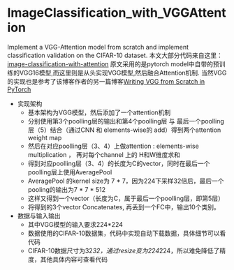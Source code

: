 # ImageClassification_with_VGGAttention
Implement a VGG-Attention model from scratch and implement classification validation on the CIFAR-10 dataset.
本文大部分代码来自这里：[image-classification-with-attention](https://blog.paperspace.com/image-classification-with-attention/)
原文采用的是pytorch model中自带的预训练的VGG16模型,而这里则是从头实现VGG模型,然后融合Attention机制.
当然VGG的实现也是参考了该博客作者的另一篇博客[Writing VGG from Scratch in PyTorch](https://blog.paperspace.com/vgg-from-scratch-pytorch/)

- 实现架构
  - 基本架构为VGG模型，然后添加了一个attention机制
  - 分别使用第3个poolling层的输出和第4个poolling层 与 
  最后一个poolling层（5）结合（通过CNN 和 elements-wise的 add）得到两个attention weight map
  - 然后在对应poolling层（3、4）上做attention : elements-wise multiplication ，
  再对每个channel 上的 H和W维度求和
  - 得到对应poolling层（3、4）的长度为C的vector，同时在最后一个poolling层上使用AveragePool
  - AveragePool 的kernel size为 7 * 7，因为224下采样32倍后，最后一个pooling的输出为7 * 7 * 512
  - 这样又得到一个vector（长度为C，属于最后一个poolling层，即第5层）
  - 将得到的3个vector Concatenates, 再丢到一个FC中，输出10个类别。
- 数据与输入输出
  - 其中VGG模型的输入要求224*224
  - 数据使用的CIFAR-10数据集，代码中实现自动下载数据，具体细节可以看代码
  - CIFAR-10数据尺寸为32*32，通过resize变为224*224，所以难免降低了精度，其他具体内容可查看代码
  
